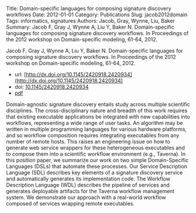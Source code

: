 Title: Domain-specific languages for composing signature discovery workflows
Date: 2012-01-01
Category: Publications
Slug: jacob2012domain
Tags: informatics, signatures
Authors: Jacob, Gray, Wynne, Liu, Baker
Summary: Jacob F, Gray J, Wynne A, Liu Y, Baker N. Domain-specific languages for composing signature discovery workflows. In Proceedings of the 2012 workshop on Domain-specific modeling, 61-64, 2012.

Jacob F, Gray J, Wynne A, Liu Y, Baker N. Domain-specific languages for composing signature discovery workflows. In Proceedings of the 2012 workshop on Domain-specific modeling, 61-64, 2012.

* url: [http://dx.doi.org/10.1145/2420918.2420934](http://dx.doi.org/10.1145/2420918.2420934)
* doi: [10.1145/2420918.2420934](http://dx.doi.org/10.1145/2420918.2420934)
* [pdf](http://sobolevnrm.github.io/papers/jacob2012domain.pdf)

Domain-agnostic signature discovery entails study across multiple scientific disciplines. The cross-disciplinary nature and breadth of this work requires that existing executable applications be integrated with new capabilities into workflows, representing a wide range of user tasks. An algorithm may be written in multiple programming languages for various hardware platforms, and so workflow composition requires integrating executables from any number of remote hosts. This raises an engineering issue on how to generate web service wrappers for these heterogeneous executables and to compose them into a scientific workflow environment (e.g., Taverna). In this position paper, we summarize our work on two simple Domain-Specific Languages (DSLs) that automate these processes. Our Service Description Language (SDL) describes key elements of a signature discovery service and automatically generates its implementation code. The Workflow Description Language (WDL) describes the pipeline of services and generates deployable artifacts for the Taverna workflow management system. We demonstrate our approach with a real-world workflow composed of services wrapping remote executables.
